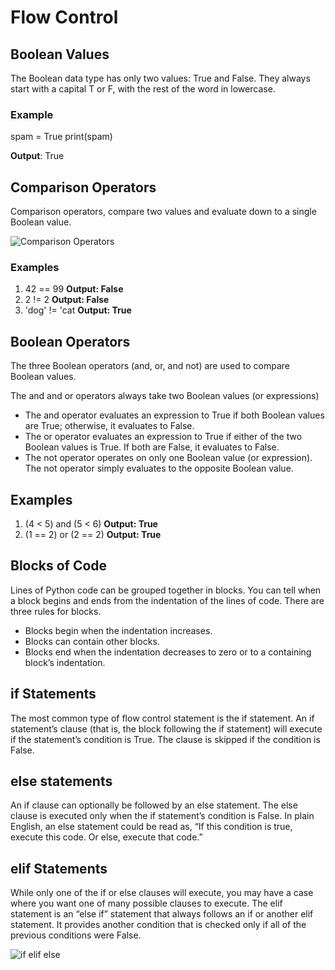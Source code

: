 # Flow Control

## Boolean Values
The Boolean data type has only two values: True and False. They always start with a capital T or F, with the rest of the word in lowercase. 
### Example
spam = True
print(spam)

**Output**: True

## Comparison Operators
Comparison operators, compare two values and evaluate down to a single Boolean value.

![Comparison Operators]()

### Examples
1. 42 == 99        **Output: False**
2. 2 != 2          **Output: False**
3. 'dog' != 'cat   **Output: True**

## Boolean Operators
The three Boolean operators (and, or, and not) are used to compare Boolean values.

The and and or operators always take two Boolean values (or expressions)
* The and operator evaluates an expression to True if both Boolean values are True; otherwise, it evaluates to False. 
* The or operator evaluates an expression to True if either of the two Boolean values is True. If both are False, it evaluates to False.
* The not operator operates on only one Boolean value (or expression). The not operator simply evaluates to the opposite Boolean value.

## Examples
1. (4 < 5) and (5 < 6)
**Output: True**
2. (1 == 2) or (2 == 2)
**Output: True**

## Blocks of Code
Lines of Python code can be grouped together in blocks. You can tell when a block begins and ends from the indentation of the lines of code. There are three rules for blocks.

* Blocks begin when the indentation increases.
* Blocks can contain other blocks.
* Blocks end when the indentation decreases to zero or to a containing block’s indentation.

## if Statements
The most common type of flow control statement is the if statement. An if statement’s clause (that is, the block following the if statement) will execute if the statement’s condition is True. The clause is skipped if the condition is False.

## else statements
An if clause can optionally be followed by an else statement. The else clause is executed only when the if statement’s condition is False. In plain English, an else statement could be read as, “If this condition is true, execute this code. Or else, execute that code.” 

## elif Statements
While only one of the if or else clauses will execute, you may have a case where you want one of many possible clauses to execute. The elif statement is an “else if” statement that always follows an if or another elif statement. It provides another condition that is checked only if all of the previous conditions were False. 

![if elif else]()





